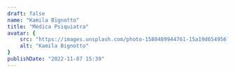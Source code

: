 ```yaml
---
draft: false
name: "Kamila Bignotto"
title: "Médica Psiquiatra"
avatar: {
    src: "https://images.unsplash.com/photo-1580489944761-15a19d654956?&fit=crop&w=280",
    alt: "Kamila Bignotto"
}
publishDate: "2022-11-07 15:39"
---
```

